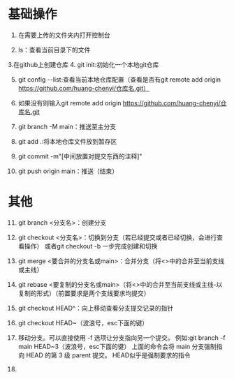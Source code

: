 # 基础操作
1. 在需要上传的文件夹内打开控制台
 
2. ls：查看当前目录下的文件
 
3.在github上创建仓库
4. git init:初始化一个本地git仓库
 
5. git config --list:查看当前本地仓库配置（查看是否有git remote add origin https://github.com/huang-chenyi/仓库名.git）
 
6. 如果没有则输入git remote add origin https://github.com/huang-chenyi/仓库名.git
7. git branch -M main：推送至主分支
 
8. git add .:将本地仓库文件放到暂存区
 
9. git commit -m"[中间放置对提交东西的注释]"
 
10. git push origin main：推送（结束）



# 其他
11. git branch <分支名>：创建分支

12. git checkout <分支名>：切换到分支（若已经提交或者已经切换，会进行查看操作）
或者git checkout -b <your-branch-name>一步完成创建和切换

13. git merge <要合并的分支名或main>：合并分支（将<>中的合并至当前支线或主线）

14. git rebase <要复制的分支名或main>（将<>中的合并至当前支线或主线-以复制的形式）（前置要求是两个支线要求均提交）

15. git checkout HEAD^：向上移动查看分支提交记录的指针

16. git checkout HEAD~<number>（波浪号，esc下面的键）

17. 移动分支。可以直接使用 -f 选项让分支指向另一个提交。
例如:git branch -f main HEAD~3（波浪号，esc下面的键）
上面的命令会将 main 分支强制指向 HEAD 的第 3 级 parent 提交。
HEAD似乎是强制要求的指令
18. 

